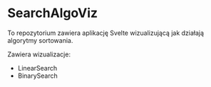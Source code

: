 # SearchAlgoViz

To repozytorium zawiera aplikację Svelte wizualizującą jak działają algorytmy sortowania.

Zawiera wizualizacje:
 * LinearSearch 
 * BinarySearch